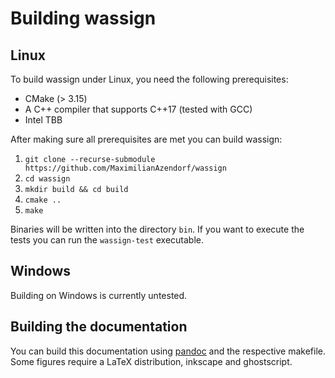 # Building wassign

## Linux

To build wassign under Linux, you need the following prerequisites:

* CMake (> 3.15)
* A C++ compiler that supports C++17 (tested with GCC)
* Intel TBB 

After making sure all prerequisites are met you can build wassign:

1. `git clone --recurse-submodule https://github.com/MaximilianAzendorf/wassign`
2. `cd wassign`
3. `mkdir build && cd build`
4. `cmake ..`
5. `make`

Binaries will be written into the directory `bin`. If you want to execute the tests you can run the `wassign-test` executable.

## Windows

Building on Windows is currently untested.

## Building the documentation

You can build this documentation using [pandoc](https://pandoc.org/) and the respective makefile. Some figures require a LaTeX distribution, inkscape and ghostscript.
